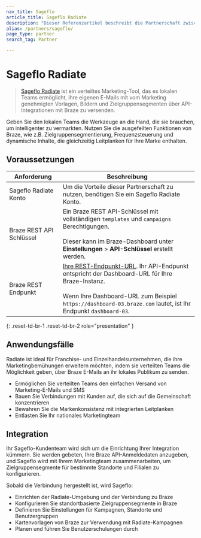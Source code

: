 ```yaml
---
nav_title: Sageflo
article_title: Sageflo Radiate
description: "Dieser Referenzartikel beschreibt die Partnerschaft zwischen Braze und Sageflo, einem Tool für verteiltes Marketing, das es Teams ermöglicht, ihre eigenen E-Mails mit vom Marketing genehmigten Vorlagen, Bildern und Zielgruppensegmenten über API-Integrationen mit Braze zu versenden."
alias: /partners/sageflo/
page_type: partner
search_tag: Partner

---
```


# Sageflo Radiate

> [Sageflo Radiate](https://sageflo.com/radiate) ist ein verteiltes Marketing-Tool, das es lokalen Teams ermöglicht, ihre eigenen E-Mails mit vom Marketing genehmigten Vorlagen, Bildern und Zielgruppensegmenten über API-Integrationen mit Braze zu versenden.

Geben Sie den lokalen Teams die Werkzeuge an die Hand, die sie brauchen, um intelligenter zu vermarkten. Nutzen Sie die ausgefeilten Funktionen von Braze, wie z.B. Zielgruppensegmentierung, Frequenzsteuerung und dynamische Inhalte, die gleichzeitig Leitplanken für Ihre Marke enthalten. 

## Voraussetzungen

| Anforderung | Beschreibung |
| ----------- | ----------- |
| Sageflo Radiate Konto | Um die Vorteile dieser Partnerschaft zu nutzen, benötigen Sie ein Sageflo Radiate Konto. |
| Braze REST API Schlüssel | Ein Braze REST API-Schlüssel mit vollständigen `templates` und `campaigns` Berechtigungen. <br><br> Dieser kann im Braze-Dashboard unter **Einstellungen** > **API-Schlüssel** erstellt werden. |
| Braze REST Endpunkt | [Ihre REST-Endpunkt-URL][1]. Ihr API-Endpunkt entspricht der Dashboard-URL für Ihre Braze-Instanz. <br><br> Wenn Ihre Dashboard-URL zum Beispiel `https://dashboard-03.braze.com` lautet, ist Ihr Endpunkt `dashboard-03`. |
{: .reset-td-br-1 .reset-td-br-2 role="presentation" }

## Anwendungsfälle

Radiate ist ideal für Franchise- und Einzelhandelsunternehmen, die ihre Marketingbemühungen erweitern möchten, indem sie verteilten Teams die Möglichkeit geben, über Braze E-Mails an ihr lokales Publikum zu senden.

* Ermöglichen Sie verteilten Teams den einfachen Versand von Marketing-E-Mails und SMS
* Bauen Sie Verbindungen mit Kunden auf, die sich auf die Gemeinschaft konzentrieren
* Bewahren Sie die Markenkonsistenz mit integrierten Leitplanken
* Entlasten Sie Ihr nationales Marketingteam

## Integration

Ihr Sageflo-Kundenteam wird sich um die Einrichtung Ihrer Integration kümmern. Sie werden gebeten, Ihre Braze API-Anmeldedaten anzugeben, und Sageflo wird mit Ihrem Marketingteam zusammenarbeiten, um Zielgruppensegmente für bestimmte Standorte und Filialen zu konfigurieren. 

Sobald die Verbindung hergestellt ist, wird Sageflo:

* Einrichten der Radiate-Umgebung und der Verbindung zu Braze
* Konfigurieren Sie standortbasierte Zielgruppensegmente in Braze
* Definieren Sie Einstellungen für Kampagnen, Standorte und Benutzergruppen
* Kartenvorlagen von Braze zur Verwendung mit Radiate-Kampagnen
* Planen und führen Sie Benutzerschulungen durch

[1]: {{site.baseurl}}/developer_guide/rest_api/basics/#endpoints